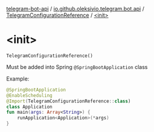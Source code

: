 [telegram-bot-api](../../index.md) / [io.github.oleksivio.telegram.bot.api](../index.md) / [TelegramConfigurationReference](index.md) / [&lt;init&gt;](./-init-.md)

# &lt;init&gt;

`TelegramConfigurationReference()`

Must be added into Spring `@SpringBootApplication` class

Example:

``` kotlin
@SpringBootApplication
@EnableScheduling
@Import(TelegramConfigurationReference::class)
class Application
fun main(args: Array<String>) {
    runApplication<Application>(*args)
}
```

